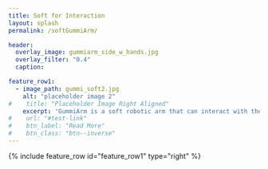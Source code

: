 ```yaml
---
title: Soft for Interaction
layout: splash
permalink: /softGummiArm/

header:
  overlay_image: gummiarm_side_w_hands.jpg
  overlay_filter: "0.4"
  caption:

feature_row1:
  - image_path: gummi_soft2.jpg
    alt: "placeholder image 2"
#    title: "Placeholder Image Right Aligned"
    excerpt: 'GummiArm is a soft robotic arm that can interact with the environment and yet be safe to itself and its surroundings.'
#    url: "#test-link"
#    btn_label: "Read More"
#    btn_class: "btn--inverse"
---
```


{% include feature_row id="feature_row1" type="right" %}
